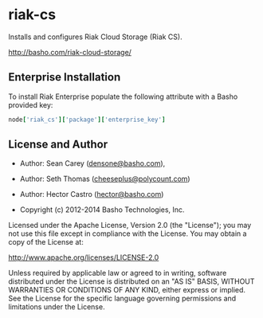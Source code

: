# riak-cs

Installs and configures Riak Cloud Storage (Riak CS).

http://basho.com/riak-cloud-storage/

## Enterprise Installation

To install Riak Enterprise populate the following attribute with a Basho
provided key:

```ruby
node['riak_cs']['package']['enterprise_key']
```

## License and Author

* Author: Sean Carey (<densone@basho.com>), 
* Author: Seth Thomas (<cheeseplus@polycount.com>)
* Author: Hector Castro (<hector@basho.com>)

* Copyright (c) 2012-2014 Basho Technologies, Inc.

Licensed under the Apache License, Version 2.0 (the "License");
you may not use this file except in compliance with the License.
You may obtain a copy of the License at:

http://www.apache.org/licenses/LICENSE-2.0

Unless required by applicable law or agreed to in writing, software
distributed under the License is distributed on an "AS IS" BASIS,
WITHOUT WARRANTIES OR CONDITIONS OF ANY KIND, either express or implied.
See the License for the specific language governing permissions and
limitations under the License.
